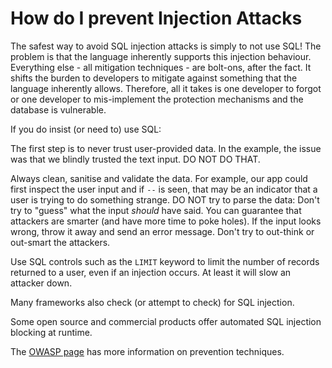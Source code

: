 # How do I prevent Injection Attacks

The safest way to avoid SQL injection attacks is simply to not use SQL! The problem is that the language inherently supports this injection behaviour. Everything else - all mitigation techniques - are bolt-ons, after the fact. It shifts the burden to developers to mitigate against something that the language inherently allows. Therefore, all it takes is one developer to forgot or one developer to mis-implement the protection mechanisms and the database is vulnerable.

If you do insist (or need to) use SQL:

The first step is to never trust user-provided data. In the example, the issue was that we blindly trusted the text input. DO NOT DO THAT.

Always clean, sanitise and validate the data. For example, our app could first inspect the user input and if `--` is seen, that may be an indicator that a user is trying to do something strange. DO NOT try to parse the data: Don't try to "guess" what the input *should* have said. You can guarantee that attackers are smarter (and have more time to poke holes). If the input looks wrong, throw it away and send an error message. Don't try to out-think or out-smart the attackers.

Use SQL controls such as the `LIMIT` keyword to limit the number of records returned to a user, even if an injection occurs. At least it will slow an attacker down.

Many frameworks also check (or attempt to check) for SQL injection.

Some open source and commercial products offer automated SQL injection blocking at runtime.

The [OWASP page](https://owasp.org/Top10/A03_2021-Injection/) has more information on prevention techniques.